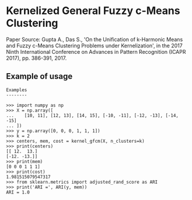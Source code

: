 # Kernelized General Fuzzy c-Means Clustering

Paper Source: Gupta A., Das S., 'On the Unification of k-Harmonic Means and Fuzzy c-Means Clustering Problems under Kernelization', in the 2017 Ninth International Conference on Advances in Pattern Recognition (ICAPR 2017), pp. 386-391, 2017.

## Example of usage

```
Examples
--------

>>> import numpy as np
>>> X = np.array([
...    [10, 11], [12, 13], [14, 15], [-10, -11], [-12, -13], [-14, -15]
... ])
>>> y = np.array([0, 0, 0, 1, 1, 1])
>>> k = 2
>>> centers, mem, cost = kernel_gfcm(X, n_clusters=k)
>>> print(centers)
[[ 12.  13.]
[-12. -13.]]
>>> print(mem)
[0 0 0 1 1 1]
>>> print(cost)
1.981515079547317
>>> from sklearn.metrics import adjusted_rand_score as ARI
>>> print('ARI =', ARI(y, mem))
ARI = 1.0
```
